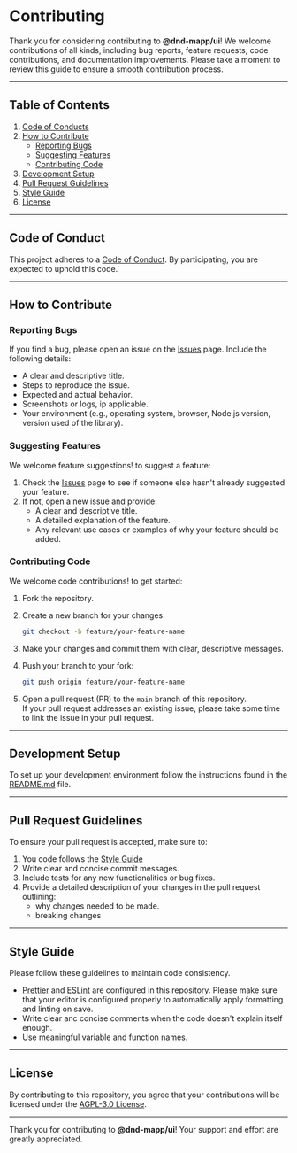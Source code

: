 # Contributing

Thank you for considering contributing to **@dnd-mapp/ui**! We welcome contributions of all kinds, including bug reports, feature requests, code contributions, and documentation improvements. Please take a moment to review this guide to ensure a smooth contribution process.

---

## Table of Contents

1. [Code of Conducts](#code-of-conduct)
2. [How to Contribute](#how-to-contribute)
    - [Reporting Bugs](#reporting-bugs)
    - [Suggesting Features](#suggesting-features)
    - [Contributing Code](#contributing-code)
3. [Development Setup](#development-setup)
4. [Pull Request Guidelines](#pull-request-guidelines)
5. [Style Guide](#style-guide)
6. [License](#license)

---

## Code of Conduct

This project adheres to a [Code of Conduct](./CODE_OF_CONDUCT.md). By participating, you are expected to uphold this code.

---

## How to Contribute

### Reporting Bugs

If you find a bug, please open an issue on the [Issues](https://github.com/dnd-mapp/dma-ui/issues) page. Include the following details:

- A clear and descriptive title.
- Steps to reproduce the issue.
- Expected and actual behavior.
- Screenshots or logs, ip applicable.
- Your environment (e.g., operating system, browser, Node.js version, version used of the library).

### Suggesting Features

We welcome feature suggestions! to suggest a feature:

1. Check the [Issues](https://github.com/dnd-mapp/dma-ui/issues) page to see if someone else hasn't already suggested your feature.
2. If not, open a new issue and provide:
   - A clear and descriptive title.
   - A detailed explanation of the feature.
   - Any relevant use cases or examples of why your feature should be added. 

### Contributing Code

We welcome code contributions! to get started:

1. Fork the repository.
2. Create a new branch for your changes:

    ```bash
   git checkout -b feature/your-feature-name
    ```

3. Make your changes and commit them with clear, descriptive messages.
4. Push your branch to your fork:

    ```bash
   git push origin feature/your-feature-name
    ```

5. Open a pull request (PR) to the `main` branch of this repository.  
   If your pull request addresses an existing issue, please take some time to link the issue in your pull request.
---

## Development Setup

To set up your development environment follow the instructions found in the [README.md](./README.md#getting-started) file.

---

## Pull Request Guidelines

To ensure your pull request is accepted, make sure to:

1. You code follows the [Style Guide](#style-guide)
2. Write clear and concise commit messages.
3. Include tests for any new functionalities or bug fixes.
4. Provide a detailed description of your changes in the pull request outlining:
   - why changes needed to be made.
   - breaking changes

___

## Style Guide

Please follow these guidelines to maintain code consistency.

- [Prettier](https://prettier.io/) and [ESLint](https://eslint.org/) are configured in this repository. Please make sure that your editor is configured properly to automatically apply formatting and linting on save.
- Write clear anc concise comments when the code doesn't explain itself enough.
- Use meaningful variable and function names.

---

## License

By contributing to this repository, you agree that your contributions will be licensed under the [AGPL-3.0 License](./LICENSE.md).

___

Thank you for contributing to **@dnd-mapp/ui**! Your support and effort are greatly appreciated.
